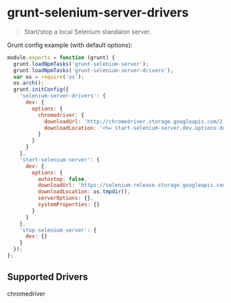 # grunt-selenium-server-drivers

> Start/stop a local Selenium standalon server.

Grunt config example (with default options):
```js
module.exports = function (grunt) {
  grunt.loadNpmTasks('grunt-selenium-server');
  grunt.loadNpmTasks('grunt-selenium-server-drivers');
  var os = require('os');
  os.arch();
  grunt.initConfig({
    'selenium-server-drivers': {
      dev: {
        options: {
          chromedriver: {
            downloadUrl: 'http://chromedriver.storage.googleapis.com/2.21/chromedriver_linux64.zip',
            downloadLocation: '<%= start-selenium-server.dev.options.downloadLocation %>',
          }
        }
      }
    },
    'start-selenium-server': {
      dev: {
        options: {
          autostop: false,
          downloadUrl: 'https://selenium-release.storage.googleapis.com/2.46/selenium-server-standalone-2.46.0.jar',
          downloadLocation: os.tmpdir(),
          serverOptions: {},
          systemProperties: {}
        }
      }
    },
    'stop-selenium-server': {
      dev: {}
    }
  });
};
```

## Supported Drivers
chromedriver
